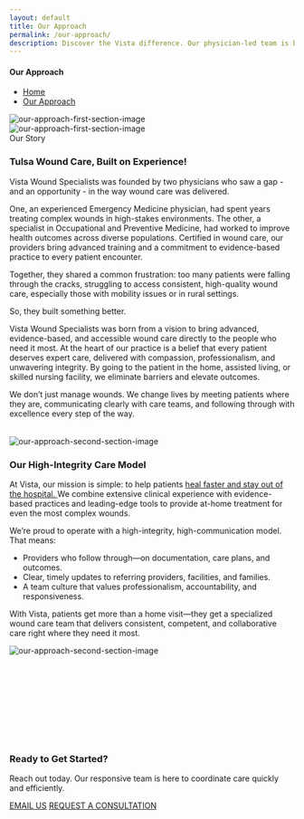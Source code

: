 ```yaml
---
layout: default
title: Our Approach
permalink: /our-approach/
description: Discover the Vista difference. Our physician-led team is built on integrity and a mission to provide accessible, high-communication wound care right where you are.
---
```


<section
  class="breadcrumbs hero-bg"
  style="
    background-image: url('{{ site.baseurl }}/assets/img/our-approach-top-image.png');
    background-size: cover;
    /* background-position: center; */
  "
>
  <div class="container">
    <div class="row">
      <!-- Breadcrumb-Content -->
      <div class="col-lg-6 offset-lg-3 col-12">
        <div class="breadcrumb-content">
          <h4>Our Approach</h4>
          <ul class="breadcrumb-menu">
            <li>
              <a href="{{ site.baseurl }}/">Home</a><i class="far fa-angle-double-right"></i>
            </li>
            <li><a href="#">Our Approach</a></li>
          </ul>
        </div>
      </div>
    </div>
  </div>
</section>

<section class="about-area">
  <div class="container">
    <div class="row">
      <!-- About Image -->
      <div
        class="col-lg-6 col-12 wow fadeInLeft mobile-about-image"
        data-wow-delay="0.1s"
      >
        <div class="about-image-content">
          <div class="about-img">
            <img
              src="{{'/assets/img/our-approach-first.png' | relative_url}}"
              alt="our-approach-first-section-image"
              class="img-fluid"
            />
          </div>
        </div>
      </div>
      <div
        class="col-lg-6 col-12 wow fadeInLeft desktop-about-image"
        data-wow-delay="0.1s"
      >
        <div class="about-image-content">
          <img
            src="{{'/assets/img/about-image-desktop.png' | relative_url}}"
            alt="our-approach-first-section-image"
            class="img-fluid our-approach-first-image"
          />
        </div>
      </div>
      <!-- End About Image -->
      <!-- About Content -->
      <div class="col-lg-6 col-12 wow fadeInRight" data-wow-delay="0.2s">
        <div class="about-content">
          <div class="about-c-title">
            <span>Our Story</span>
            <h3>Tulsa Wound Care, Built on Experience!</h3>
            <p>
              Vista Wound Specialists was founded by two physicians who saw a
              gap - and an opportunity - in the way wound care was delivered.
            </p>
            <p>
              One, an experienced Emergency Medicine physician, had spent years
              treating complex wounds in high-stakes environments. The other, a
              specialist in Occupational and Preventive Medicine, had worked to
              improve health outcomes across diverse populations. Certified in wound care, our providers bring advanced training and a commitment to evidence-based practice to every patient encounter.
            </p>
            <p>
              Together, they shared a common frustration: too many patients were
              falling through the cracks, struggling to access consistent,
              high-quality wound care, especially those with mobility issues or
              in rural settings.
            </p>
            <p>So, they built something better.</p>
            <p>
              Vista Wound Specialists was born from a vision to bring advanced,
              evidence-based, and accessible wound care directly to the people
              who need it most. At the heart of our practice is a belief that
              every patient deserves expert care, delivered with compassion,
              professionalism, and unwavering integrity. By going to the patient
              in the home, assisted living, or skilled nursing facility, we
              eliminate barriers and elevate outcomes.
            </p>
            <p>
              We don’t just manage wounds. We change lives by meeting patients
              where they are, communicating clearly with care teams, and
              following through with excellence every step of the way.
            </p>
          </div>
        </div>
        <!-- <div class="our-approach-contact-section">
          <div class="h-menu-right-mobile">
            <a href="tel:+1(918)505-2956" class="theme-btn-mobile-our-approach"
              >Call Now!</a
            >
          </div>
          <div class="h-menu-right">
            <a href="mailto:contact@vistawound.com" class="theme-btn-right"
              >Contact Us!</a
            >
          </div> -->
        <!-- </div> -->
      </div>
    </div>
  </div>
</section>

<section class="our-mission-area" style="padding-top: 18px;">
  <div class="container">
    <div class="row">
      <div class="mission-img-mobile">
        <img
          src="{{'/assets/img/our-approach-second.jpg' | relative_url}}"
          alt="our-approach-second-section-image"
          class="img-fluid"
        />
      </div>
      <!-- Mission Content -->
      <div class="col-lg-6 col-12 wow fadeInLeft" data-wow-delay="0.1s">
        <div class="mission-content">
          <div class="mission-c-top">
            <!-- <span>Our Mission</span> -->
            <h3>Our High-Integrity Care Model</h3>
            <p>
              At Vista, our mission is simple: to help patients
              <a href="/faq.html" class="about-links"
                >heal faster and stay out of the hospital.
              </a>
              We combine extensive clinical experience with evidence-based
              practices and leading-edge tools to provide at-home treatment for
              even the most complex wounds.
            </p>
            <p class="mt-3">
              We’re proud to operate with a high-integrity, high-communication
              model. That means:
            </p>
          </div>
          <ul class="mission-c-list">
            <li>
              <i class="far fa-check-circle"></i>Providers who follow through—on
              documentation, care plans, and outcomes.
            </li>
            <li>
              <i class="far fa-check-circle"></i>Clear, timely updates to
              referring providers, facilities, and families.
            </li>
            <li>
              <i class="far fa-check-circle"></i>A team culture that values
              professionalism, accountability, and responsiveness.
            </li>
          </ul>
          <p class="mt-3">
            With Vista, patients get more than a home visit—they get a
            specialized wound care team that delivers consistent, competent, and
            collaborative care right where they need it most.
          </p>
        </div>
      </div>
      <!-- Mission Image -->
      <div class="col-lg-6 col-12 wow fadeInRight" data-wow-delay="0.2s">
        <div class="mission-img">
          <img
            src="{{'/assets/img/our-approach-second.jpg' | relative_url}}"
            alt="our-approach-second-section-image"
            class="img-fluid"
          />
        </div>
      </div>
    </div>
  </div>
</section>

<section class="news-letter-area newsletter-bg"  style="background-image: url('{{ site.baseurl }}/assets/img/ready-to-started.png'); padding: 150px 0; background-size: cover; background-position: center; background-repeat: no-repeat;">
  <div class="container">
    <div class="row align-items-center">
      <div class="col-lg-6 col-12 wow fadeInLeft" data-wow-delay="0.1s">
        <div class="news-letter-content">
          <h3>Ready to Get Started?</h3>
          <p>
            Reach out today. Our responsive team is here to coordinate care
            quickly and efficiently.
          </p>
        </div>
      </div>
      <div class="col-lg-6 col-12 wow fadeInRight" data-wow-delay="0.2s">
        <div
          class="hero-button d-flex gap-3 justify-content-lg-end justify-content-center mt-3 mt-lg-0"
        >
          <a href="mailto:contact@vistawound.com" class="theme-btn">EMAIL US</a>
          <a href="{{ site.baseurl }}/contact-us/" class="theme-btn">REQUEST A CONSULTATION</a>
        </div>
      </div>
    </div>
  </div>
</section>
